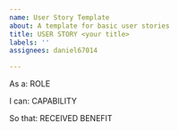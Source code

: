 ```yaml
---
name: User Story Template
about: A template for basic user stories
title: USER STORY <your title>
labels: ''
assignees: daniel67014

---
```


As a: ROLE

I can: CAPABILITY

So that: RECEIVED BENEFIT
